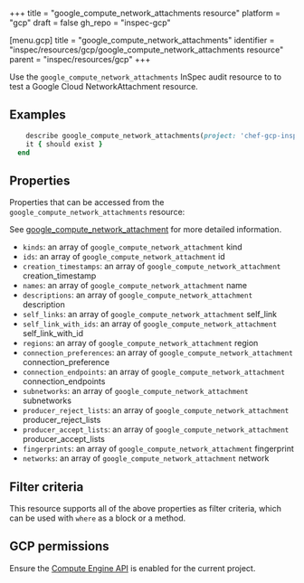 +++
title = "google_compute_network_attachments resource"
platform = "gcp"
draft = false
gh_repo = "inspec-gcp"

[menu.gcp]
title = "google_compute_network_attachments"
identifier = "inspec/resources/gcp/google_compute_network_attachments resource"
parent = "inspec/resources/gcp"
+++

Use the `google_compute_network_attachments` InSpec audit resource to to test a Google Cloud NetworkAttachment resource.

## Examples

```ruby
    describe google_compute_network_attachments(project: 'chef-gcp-inspec', region: ' value_region') do
    it { should exist }
  end
```

## Properties

Properties that can be accessed from the `google_compute_network_attachments` resource:

See [google_compute_network_attachment](google_compute_network_attachment) for more detailed information.

  * `kinds`: an array of `google_compute_network_attachment` kind
  * `ids`: an array of `google_compute_network_attachment` id
  * `creation_timestamps`: an array of `google_compute_network_attachment` creation_timestamp
  * `names`: an array of `google_compute_network_attachment` name
  * `descriptions`: an array of `google_compute_network_attachment` description
  * `self_links`: an array of `google_compute_network_attachment` self_link
  * `self_link_with_ids`: an array of `google_compute_network_attachment` self_link_with_id
  * `regions`: an array of `google_compute_network_attachment` region
  * `connection_preferences`: an array of `google_compute_network_attachment` connection_preference
  * `connection_endpoints`: an array of `google_compute_network_attachment` connection_endpoints
  * `subnetworks`: an array of `google_compute_network_attachment` subnetworks
  * `producer_reject_lists`: an array of `google_compute_network_attachment` producer_reject_lists
  * `producer_accept_lists`: an array of `google_compute_network_attachment` producer_accept_lists
  * `fingerprints`: an array of `google_compute_network_attachment` fingerprint
  * `networks`: an array of `google_compute_network_attachment` network

## Filter criteria

This resource supports all of the above properties as filter criteria, which can be used
with `where` as a block or a method.

## GCP permissions

Ensure the [Compute Engine API](https://console.cloud.google.com/apis/library/compute.googleapis.com/) is enabled for the current project.
